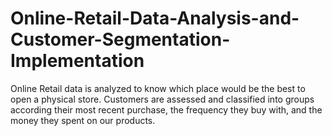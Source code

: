 # Online-Retail-Data-Analysis-and-Customer-Segmentation-Implementation
Online Retail data is analyzed to know which place would be the best to open a physical store. Customers are assessed and classified into groups according their most recent purchase, the frequency they buy with, and the money they spent on our products.
